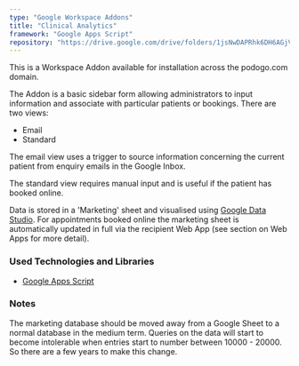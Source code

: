 ```yaml
---
type: "Google Workspace Addons"
title: "Clinical Analytics"
framework: "Google Apps Script"
repository: "https://drive.google.com/drive/folders/1jsNwDAPRhk6DH6AGjV68lphO5Qal54Z9"
---
```


This is a Workspace Addon available for installation across the podogo.com domain.

The Addon is a basic sidebar form allowing administrators to input information and associate with particular patients or bookings. There are two views:

- Email
- Standard

The email view uses a trigger to source information concerning the current patient from enquiry emails in the Google Inbox.

The standard view requires manual input and is useful if the patient has booked online.

Data is stored in a 'Marketing' sheet and visualised using [Google Data Studio](https://datastudio.google.com/). For appointments booked online the marketing sheet is automatically updated in full via the recipient Web App (see section on Web Apps for more detail).

### Used Technologies and Libraries

- [Google Apps Script](https://developers.google.com/apps-script)

### Notes

The marketing database should be moved away from a Google Sheet to a normal database in the medium term. Queries on the data will start to become intolerable when entries start to number between 10000 - 20000. So there are a few years to make this change.
